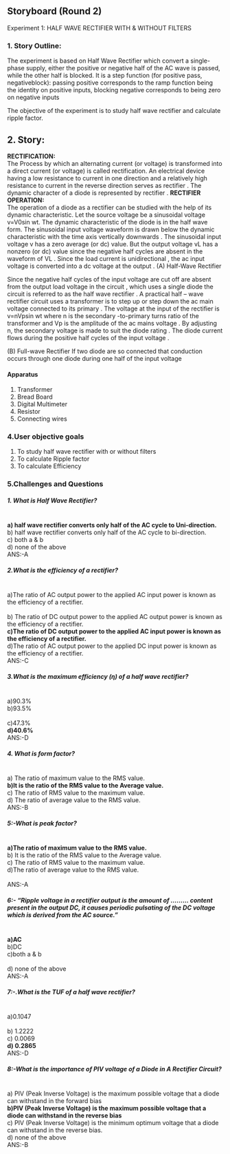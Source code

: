 ## Storyboard (Round 2)

Experiment 1: HALF WAVE RECTIFIER WITH & WITHOUT FILTERS

### 1. Story Outline:

The experiment is based on Half Wave Rectifier  which convert a single-phase supply, either the positive or negative half of the AC wave is passed, while the other half is blocked.
It is a step function (for positive pass, negativeblock): passing positive corresponds to the ramp function being the identity on positive inputs, blocking negative corresponds to being zero on negative inputs

The objective of the experiment is to study half wave rectifier and calculate ripple factor.

## 2. Story:

<b>RECTIFICATION:</b><br>
The Process by which an alternating current (or voltage) is transformed into  a direct current (or voltage) is called rectification. An electrical device having a low resistance to current in one direction and a relatively high resistance  to current in the reverse direction serves as rectifier . The dynamic character of a diode is represented by rectifier . 
<b>RECTIFIER OPERATION:</b><br>
The operation of a diode as a rectifier can be studied with the help of its dynamic characteristic. Let the source voltage be a sinusoidal voltage v=V0sin wt. The dynamic characteristic of the diode is in the half wave form. The sinusoidal input voltage waveform is drawn below the dynamic characteristic with the time axis vertically downwards .
The sinusoidal input voltage v has a zero average (or dc) value. But the output voltage vL has a nonzero (or dc) value since the negative half cycles are absent in the waveform of VL . Since the load current is unidirectional , the ac input voltage is converted into  a dc voltage at the output .
(A)	Half-Wave Rectifier 

Since the negative half cycles of the input voltage are cut off are absent from the output load voltage in the circuit  , which uses a single diode the circuit is referred to as the half wave rectifier . A practical half – wave rectifier circuit  uses a transformer is to step up or step down  the ac main voltage connected to its primary . The voltage at the input of the rectifier is 
v=nVpsin wt where n is the secondary -to-primary turns ratio of the transformer and Vp is the amplitude of the ac mains voltage . By adjusting n, the secondary voltage is made to suit the diode rating . The diode current flows during the positive half cycles of the input voltage .

(B)	Full-wave Rectifier 
If two diode are so  connected that conduction occurs through one diode during one half of the input voltage 




#### Apparatus
1. Transformer
2. Bread Board 
3. Digital Multimeter 
4. Resistor
5. Connecting wires


### 4.User objective goals
1. To study half wave rectifier with or without filters
2. To calculate Ripple factor 
3. To calculate Efficiency


### 5.Challenges and Questions
##### 1.	What is Half Wave Rectifier?
<br> <b> a) half wave rectifier converts only half of the AC cycle to Uni-direction. </b> 
<br> b) half wave rectifier converts only half of the AC cycle to bi-direction.
<br> c) both a & b 
<br> d) none of the above
<br> ANS:-A

##### 2.What is the efficiency of a rectifier?	
<br> a)The ratio of AC output power to the applied AC input power is known as the efficiency of a rectifier.	
<br> b) The ratio of DC output power to the applied AC output power is known as the efficiency of a rectifier.
<br> <b> c)The ratio of DC output power to the applied AC input power is known as the efficiency of a rectifier.</b>
<br> d)The ratio of AC output power to the applied DC input power is known as the efficiency of a rectifier.
<br> ANS:-C

##### 3.What is the maximum efficiency (η) of a half wave rectifier?
<br> a)90.3% 
<br> b)93.5%	 
<br> c)47.3% 
<br> <b> d)40.6%   </b>
<br> ANS:-D

##### 4. What is form factor?
<br> a) The ratio of maximum value to the RMS value.
<br> <b> b)It is the ratio of the RMS value to the Average value.</b>
<br> c) The ratio of RMS value to the maximum value. 
<br> d) The ratio of average value to the RMS value.
<br> ANS:-B

##### 5:-What is peak factor?
<br> <b> a)The ratio of maximum value to the RMS value.</b> 
<br> b) It is the ratio of the RMS value to the Average value. 
<br> c) The ratio of RMS value to the maximum value.
<br> d)The ratio of average value to the RMS value.  
<br> ANS:-A

##### 6:- “Ripple voltage in a rectifier output is the amount of ……… content present in the output DC, it causes periodic pulsating of the DC voltage which is derived from the AC source.”
<br> <b> a)AC </b>
<br> b)DC
<br> c)both a & b  
<br> d) none of the above
<br> ANS:-A
 
##### 7:-.What is the TUF of a half wave rectifier?
<br> a)0.1047  
<br> b) 1.2222
<br> c)  0.0069
<br>  <b> d) 0.2865 </b>
<br> ANS:-D

##### 8:-What is the importance of PIV voltage of a Diode in A Rectifier Circuit? 
<br> a) PIV (Peak Inverse Voltage) is the maximum possible voltage that a diode can withstand in the forward bias
<br> <b> b)PIV (Peak Inverse Voltage) is the maximum possible voltage that a diode can withstand in the reverse bias </b>
<br> c) PIV (Peak Inverse Voltage) is the minimum optimum voltage that a diode can withstand in the reverse bias.
<br> d) none of the above
<br> ANS:-B






















